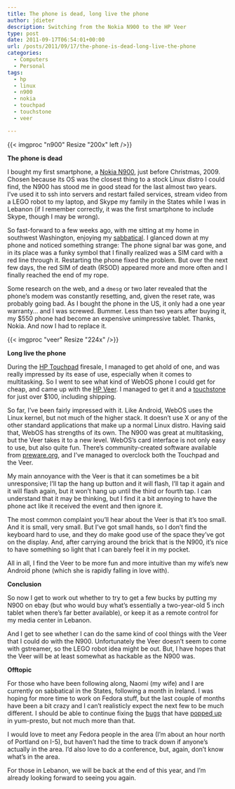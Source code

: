 ```yaml
---
title: The phone is dead, long live the phone
author: jdieter
description: Switching from the Nokia N900 to the HP Veer
type: post
date: 2011-09-17T06:54:01+00:00
url: /posts/2011/09/17/the-phone-is-dead-long-live-the-phone
categories:
  - Computers
  - Personal
tags:
  - hp
  - linux
  - n900
  - nokia
  - touchpad
  - touchstone
  - veer

---
```

{{< imgproc "n900" Resize "200x" left />}}

**The phone is dead**
  
I bought my first smartphone, a [Nokia N900][2], just before Christmas, 2009. Chosen because its OS was the closest thing to a stock Linux distro I could find, the N900 has stood me in good stead for the last almost two years. I&#8217;ve used it to ssh into servers and restart failed services, stream video from a LEGO robot to my laptop, and Skype my family in the States while I was in Lebanon (if I remember correctly, it was the first smartphone to include Skype, though I may be wrong).

So fast-forward to a few weeks ago, with me sitting at my home in southwest Washington, enjoying my [sabbatical][3]. I glanced down at my phone and noticed something strange: The phone signal bar was gone, and in its place was a funky symbol that I finally realized was a SIM card with a red line through it. Restarting the phone fixed the problem. But over the next few days, the red SIM of death (RSOD) appeared more and more often and I finally reached the end of my rope.

Some research on the web, and a `dmesg` or two later revealed that the phone&#8217;s modem was constantly resetting, and, given the reset rate, was probably going bad. As I bought the phone in the US, it only had a one year warranty&#8230; and I was screwed. Bummer. Less than two years after buying it, my $550 phone had become an expensive unimpressive tablet. Thanks, Nokia. And now I had to replace it. 

{{< imgproc "veer" Resize "224x" />}}

**Long live the phone**
  
During the [HP Touchpad][5] firesale, I managed to get ahold of one, and was really impressed by its ease of use, especially when it comes to multitasking. So I went to see what kind of WebOS phone I could get for cheap, and came up with the [HP Veer][6]. I managed to get it and a [touchstone][7] for just over $100, including shipping.

So far, I&#8217;ve been fairly impressed with it. Like Android, WebOS uses the Linux kernel, but not much of the higher stack. It doesn&#8217;t use X or any of the other standard applications that make up a normal Linux distro. Having said that, WebOS has strengths of its own. The N900 was great at multitasking, but the Veer takes it to a new level. WebOS&#8217;s card interface is not only easy to use, but also quite fun. There&#8217;s community-created software available from [preware.org][8], and I&#8217;ve managed to overclock both the Touchpad and the Veer.

My main annoyance with the Veer is that it can sometimes be a bit unresponsive; I&#8217;ll tap the hang up button and it will flash, I&#8217;ll tap it again and it will flash again, but it won&#8217;t hang up until the third or fourth tap. I can understand that it may be thinking, but I find it a bit annoying to have the phone act like it received the event and then ignore it.

The most common complaint you&#8217;ll hear about the Veer is that it&#8217;s too small. And it is small, very small. But I&#8217;ve got small hands, so I don&#8217;t find the keyboard hard to use, and they do make good use of the space they&#8217;ve got on the display. And, after carrying around the brick that is the N900, it&#8217;s nice to have something so light that I can barely feel it in my pocket.

All in all, I find the Veer to be more fun and more intuitive than my wife&#8217;s new Android phone (which she is rapidly falling in love with).

**Conclusion**
  
So now I get to work out whether to try to get a few bucks by putting my N900 on ebay (but who would buy what&#8217;s essentially a two-year-old 5 inch tablet when there&#8217;s far better available), or keep it as a remote control for my media center in Lebanon.

And I get to see whether I can do the same kind of cool things with the Veer that I could do with the N900. Unfortunately the Veer doesn&#8217;t seem to come with gstreamer, so the LEGO robot idea might be out. But, I have hopes that the Veer will be at least somewhat as hackable as the N900 was.

**Offtopic**
  
For those who have been following along, Naomi (my wife) and I are currently on sabbatical in the States, following a month in Ireland. I was hoping for more time to work on Fedora stuff, but the last couple of months have been a bit crazy and I can&#8217;t realisticly expect the next few to be much different. I should be able to continue fixing the [bugs][9] that have [popped up][10] in yum-presto, but not much more than that.

I would love to meet any Fedora people in the area (I&#8217;m about an hour north of Portland on I-5), but haven&#8217;t had the time to track down if anyone&#8217;s actually in the area. I&#8217;d also love to do a conference, but, again, don&#8217;t know what&#8217;s in the area.

For those in Lebanon, we will be back at the end of this year, and I&#8217;m already looking forward to seeing you again.

 [2]: http://europe.nokia.com/find-products/devices/nokia-n900
 [3]: /posts/2011/05/20/sabbatical/
 [5]: http://www.hp.com/united-states/webos/us/en/tablet/touchpad.html
 [6]: http://www.hp.com/united-states/webos/us/en/smartphone/veer.html
 [7]: http://www.hp.com/united-states/webos/us/en/accessories-veer.html#touchstone
 [8]: http://preware.org/
 [9]: https://bugzilla.redhat.com/show_bug.cgi?id=735649
 [10]: https://bugzilla.redhat.com/show_bug.cgi?id=739092
